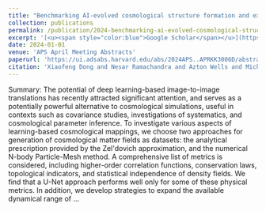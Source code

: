 ```yaml
---
title: "Benchmarking AI-evolved cosmological structure formation and expanding dimensions through parallelization frameworks"
collection: publications
permalink: /publication/2024-benchmarking-ai-evolved-cosmological-structure-for
excerpt: '[<u><span style="color:blue">Google Scholar</span></u>](https://scholar.google.com/scholar?q=Benchmarking+AI-evolved+cosmological+structure+formation+and+expanding+dimensions+through+parallelization+frameworks)'
date: 2024-01-01
venue: 'APS April Meeting Abstracts'
paperurl: 'https://ui.adsabs.harvard.edu/abs/2024APS..APRKK3006D/abstract'
citation: 'Xiaofeng Dong and Nesar Ramachandra and Azton Wells and Michael Buehlmann and Salman Habib and Katrin Heitmann (2024). "Benchmarking AI-evolved cosmological structure formation and expanding dimensions through parallelization frameworks". APS April Meeting Abstracts.'
---
```


Summary: The potential of deep learning-based image-to-image translations has recently attracted significant attention, and serves as a potentially powerful alternative to cosmological simulations, useful in contexts such as covariance studies, investigations of systematics, and cosmological parameter inference. To investigate various aspects of learning-based cosmological mappings, we choose two approaches for generation of cosmological matter fields as datasets: the analytical prescription provided by the Zel'dovich approximation, and the numerical N-body Particle-Mesh method. A comprehensive list of metrics is considered, including higher-order correlation functions, conservation laws, topological indicators, and statistical independence of density fields. We find that a U-Net approach performs well only for some of these physical metrics. In addition, we develop strategies to expand the available dynamical range of …
